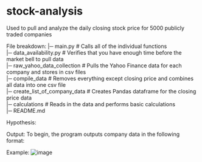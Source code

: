 # stock-analysis
Used to pull and analyze the daily closing stock price for 5000 publicly traded companies

File breakdown:
|─ main.py                      # Calls all of the individual functions <br />
|─ data_availability.py         # Verifies that you have enough time before the market bell to pull data <br />
|─ raw_yahoo_data_collection    # Pulls the Yahoo Finance data for each company and stores in csv files <br />
|─ compile_data                 # Removes everything except closing price and combines all data into one csv file <br />
|─ create_list_of_company_data  # Creates Pandas dataframe for the closing price data <br />
|─ calculations                 # Reads in the data and performs basic calculations <br />
|─ README.md <br />

Hypothesis:

Output:
To begin, the program outputs company data in the following format:

Example:
![image](https://user-images.githubusercontent.com/41634809/129383877-fb09169d-2921-483b-bd42-67840d503d9d.png)






